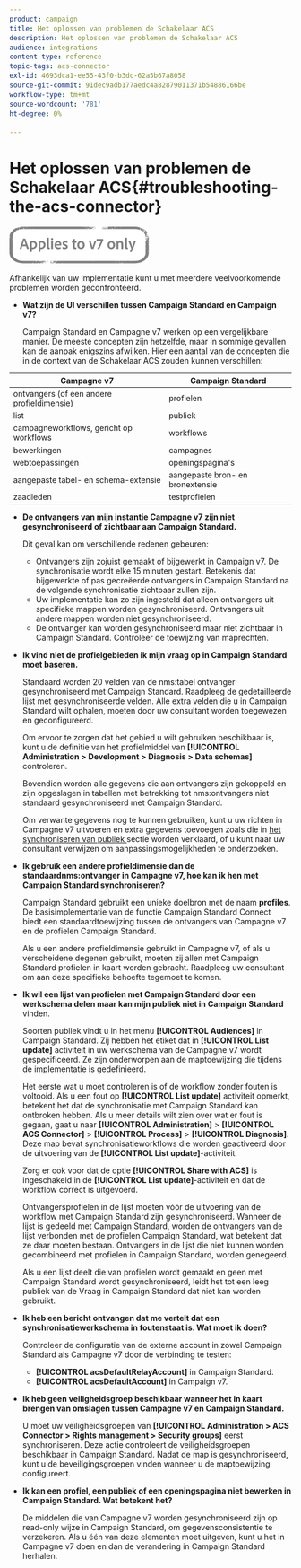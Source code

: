 ```yaml
---
product: campaign
title: Het oplossen van problemen de Schakelaar ACS
description: Het oplossen van problemen de Schakelaar ACS
audience: integrations
content-type: reference
topic-tags: acs-connector
exl-id: 4693dca1-ee55-43f0-b3dc-62a5b67a8058
source-git-commit: 91dec9adb177aedc4a82879011371b54886166be
workflow-type: tm+mt
source-wordcount: '781'
ht-degree: 0%

---
```


# Het oplossen van problemen de Schakelaar ACS{#troubleshooting-the-acs-connector}

![](../../assets/v7-only.svg)

Afhankelijk van uw implementatie kunt u met meerdere veelvoorkomende problemen worden geconfronteerd.

* **Wat zijn de UI verschillen tussen Campaign Standard en Campaign v7?**

   Campaign Standard en Campagne v7 werken op een vergelijkbare manier. De meeste concepten zijn hetzelfde, maar in sommige gevallen kan de aanpak enigszins afwijken. Hier een aantal van de concepten die in de context van de Schakelaar ACS zouden kunnen verschillen:

<table> 
 <thead> 
  <tr> 
   <th> Campagne v7<br /> </th> 
   <th> Campaign Standard<br /> </th> 
  </tr> 
 </thead> 
 <tbody> 
  <tr> 
   <td> ontvangers (of een andere profieldimensie)<br /> </td> 
   <td> profielen<br /> </td> 
  </tr> 
  <tr> 
   <td> list<br /> </td> 
   <td> publiek<br /> </td> 
  </tr> 
  <tr> 
   <td> campagneworkflows, gericht op workflows<br /> </td> 
   <td> workflows<br /> </td> 
  </tr> 
  <tr> 
   <td> bewerkingen<br /> </td> 
   <td> campagnes<br /> </td> 
  </tr> 
  <tr> 
   <td> webtoepassingen<br /> </td> 
   <td> openingspagina's<br /> </td> 
  </tr> 
  <tr> 
   <td> aangepaste tabel- en schema-extensie<br /> </td> 
   <td> aangepaste bron- en bronextensie<br /> </td> 
  </tr> 
  <tr> 
   <td> zaadleden<br /> </td> 
   <td> testprofielen<br /> </td> 
  </tr> 
 </tbody> 
</table>

* **De ontvangers van mijn instantie Campagne v7 zijn niet gesynchroniseerd of zichtbaar aan Campaign Standard.**

   Dit geval kan om verschillende redenen gebeuren:

   * Ontvangers zijn zojuist gemaakt of bijgewerkt in Campaign v7. De synchronisatie wordt elke 15 minuten gestart. Betekenis dat bijgewerkte of pas gecreëerde ontvangers in Campaign Standard na de volgende synchronisatie zichtbaar zullen zijn.
   * Uw implementatie kan zo zijn ingesteld dat alleen ontvangers uit specifieke mappen worden gesynchroniseerd. Ontvangers uit andere mappen worden niet gesynchroniseerd.
   * De ontvanger kan worden gesynchroniseerd maar niet zichtbaar in Campaign Standard. Controleer de toewijzing van maprechten.

* **Ik vind niet de profielgebieden ik mijn vraag op in Campaign Standard moet baseren.**

   Standaard worden 20 velden van de nms:tabel ontvanger gesynchroniseerd met Campaign Standard. Raadpleeg de gedetailleerde lijst met gesynchroniseerde velden. Alle extra velden die u in Campaign Standard wilt ophalen, moeten door uw consultant worden toegewezen en geconfigureerd.

   Om ervoor te zorgen dat het gebied u wilt gebruiken beschikbaar is, kunt u de definitie van het profielmiddel van **[!UICONTROL Administration > Development > Diagnosis > Data schemas]** controleren.

   Bovendien worden alle gegevens die aan ontvangers zijn gekoppeld en zijn opgeslagen in tabellen met betrekking tot nms:ontvangers niet standaard gesynchroniseerd met Campaign Standard.

   Om verwante gegevens nog te kunnen gebruiken, kunt u uw richten in Campagne v7 uitvoeren en extra gegevens toevoegen zoals die in [het synchroniseren van publiek ](../../integrations/using/synchronizing-audiences.md) sectie worden verklaard, of u kunt naar uw consultant verwijzen om aanpassingsmogelijkheden te onderzoeken.

* **Ik gebruik een andere profieldimensie dan de standaardnms:ontvanger in Campagne v7, hoe kan ik hen met Campaign Standard synchroniseren?**

   Campaign Standard gebruikt een unieke doelbron met de naam **profiles**. De basisimplementatie van de functie Campaign Standard Connect biedt een standaardtoewijzing tussen de ontvangers van Campagne v7 en de profielen Campaign Standard.

   Als u een andere profieldimensie gebruikt in Campagne v7, of als u verscheidene degenen gebruikt, moeten zij allen met Campaign Standard profielen in kaart worden gebracht. Raadpleeg uw consultant om aan deze specifieke behoefte tegemoet te komen.

* **Ik wil een lijst van profielen met Campaign Standard door een werkschema delen maar kan mijn publiek niet in Campaign Standard** vinden.

   Soorten publiek vindt u in het menu **[!UICONTROL Audiences]** in Campaign Standard. Zij hebben het etiket dat in **[!UICONTROL List update]** activiteit in uw werkschema van de Campagne v7 wordt gespecificeerd. Ze zijn onderworpen aan de maptoewijzing die tijdens de implementatie is gedefinieerd.

   Het eerste wat u moet controleren is of de workflow zonder fouten is voltooid. Als u een fout op **[!UICONTROL List update]** activiteit opmerkt, betekent het dat de synchronisatie met Campaign Standard kan ontbroken hebben. Als u meer details wilt zien over wat er fout is gegaan, gaat u naar **[!UICONTROL Administration]** > **[!UICONTROL ACS Connector]** > **[!UICONTROL Process]** > **[!UICONTROL Diagnosis]**. Deze map bevat synchronisatieworkflows die worden geactiveerd door de uitvoering van de **[!UICONTROL List update]**-activiteit.

   Zorg er ook voor dat de optie **[!UICONTROL Share with ACS]** is ingeschakeld in de **[!UICONTROL List update]**-activiteit en dat de workflow correct is uitgevoerd.

   Ontvangersprofielen in de lijst moeten vóór de uitvoering van de workflow met Campaign Standard zijn gesynchroniseerd. Wanneer de lijst is gedeeld met Campaign Standard, worden de ontvangers van de lijst verbonden met de profielen Campaign Standard, wat betekent dat ze daar moeten bestaan. Ontvangers in de lijst die niet kunnen worden gecombineerd met profielen in Campaign Standard, worden genegeerd.

   Als u een lijst deelt die van profielen wordt gemaakt en geen met Campaign Standard wordt gesynchroniseerd, leidt het tot een leeg publiek van de Vraag in Campaign Standard dat niet kan worden gebruikt.

* **Ik heb een bericht ontvangen dat me vertelt dat een synchronisatiewerkschema in foutenstaat is. Wat moet ik doen?**

   Controleer de configuratie van de externe account in zowel Campaign Standard als Campagne v7 door de verbinding te testen:

   * **[!UICONTROL acsDefaultRelayAccount]** in Campaign Standard.
   * **[!UICONTROL acsDefaultAccount]** in Campaign v7.

* **Ik heb geen veiligheidsgroep beschikbaar wanneer het in kaart brengen van omslagen tussen Campagne v7 en Campaign Standard.**

   U moet uw veiligheidsgroepen van **[!UICONTROL Administration > ACS Connector > Rights management > Security groups]** eerst synchroniseren. Deze actie controleert de veiligheidsgroepen beschikbaar in Campaign Standard. Nadat de map is gesynchroniseerd, kunt u de beveiligingsgroepen vinden wanneer u de maptoewijzing configureert.

* **Ik kan een profiel, een publiek of een openingspagina niet bewerken in Campaign Standard. Wat betekent het?**

   De middelen die van Campagne v7 worden gesynchroniseerd zijn op read-only wijze in Campaign Standard, om gegevensconsistentie te verzekeren. Als u één van deze elementen moet uitgeven, kunt u het in Campagne v7 doen en dan de verandering in Campaign Standard herhalen.
